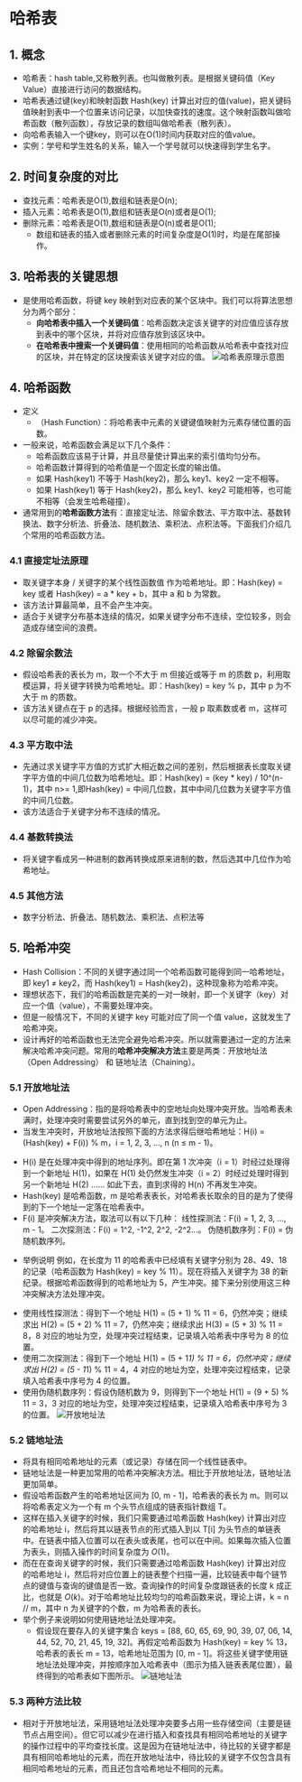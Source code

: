 # 哈希表
## 1. 概念
- 哈希表：hash table,又称散列表。也叫做散列表。是根据关键码值（Key Value）直接进行访问的数据结构。
- 哈希表通过键(key)和映射函数 Hash(key) 计算出对应的值(value)，把关键码值映射到表中一个位置来访问记录，以加快查找的速度。这个映射函数叫做哈希函数（散列函数），存放记录的数组叫做哈希表（散列表）。
- 向哈希表输入一个键key，则可以在O(1)时间内获取对应的值value。
- 实例：学号和学生姓名的关系，输入一个学号就可以快速得到学生名字。
## 2. 时间复杂度的对比
- 查找元素：哈希表是O(1),数组和链表是O(n);
- 插入元素：哈希表是O(1),数组和链表是O(n)或者是O(1);
- 删除元素：哈希表是O(1),数组和链表是O(n)或者是O(1);
  * 数组和链表的插入或者删除元素的时间复杂度是O(1)时，均是在尾部操作。
## 3. 哈希表的关键思想
- 是使用哈希函数，将键 key 映射到对应表的某个区块中。我们可以将算法思想分为两个部分：
  * **向哈希表中插入一个关键码值**：哈希函数决定该关键字的对应值应该存放到表中的哪个区块，并将对应值存放到该区块中。
  * **在哈希表中搜索一个关键码值**：使用相同的哈希函数从哈希表中查找对应的区块，并在特定的区块搜索该关键字对应的值。
  ![哈希表原理示意图](哈希表原理示意图.png)
## 4. 哈希函数
- 定义
  * （Hash Function）：将哈希表中元素的关键键值映射为元素存储位置的函数。
- 一般来说，哈希函数会满足以下几个条件：
  * 哈希函数应该易于计算，并且尽量使计算出来的索引值均匀分布。
  * 哈希函数计算得到的哈希值是一个固定长度的输出值。
  * 如果 Hash(key1) 不等于 Hash(key2)，那么 key1、key2 一定不相等。
  * 如果 Hash(key1) 等于 Hash(key2)，那么 key1、key2 可能相等，也可能不相等（会发生哈希碰撞）。
- 通常用到的**哈希函数方法**有：直接定址法、除留余数法、平方取中法、基数转换法、数字分析法、折叠法、随机数法、乘积法、点积法等。下面我们介绍几个常用的哈希函数方法。
### 4.1 直接定址法原理
- 取关键字本身 / 关键字的某个线性函数值 作为哈希地址。即：Hash(key) = key 或者 Hash(key) = a * key + b，其中 a 和 b 为常数。
- 该方法计算最简单，且不会产生冲突。
- 适合于关键字分布基本连续的情况，如果关键字分布不连续，空位较多，则会造成存储空间的浪费。
### 4.2 除留余数法
- 假设哈希表的表长为 m，取一个不大于 m 但接近或等于 m 的质数 p，利用取模运算，将关键字转换为哈希地址。即：Hash(key) = key % p，其中 p 为不大于 m 的质数。
- 该方法关键点在于 p 的选择。根据经验而言，一般 p 取素数或者 m，这样可以尽可能的减少冲突。
### 4.3 平方取中法
- 先通过求关键字平方值的方式扩大相近数之间的差别，然后根据表长度取关键字平方值的中间几位数为哈希地址。即：Hash(key) = (key * key) / 10^(n-1)，其中 n>= 1,即Hash(key) = 中间几位数，其中中间几位数为关键字平方值的中间几位数。
- 该方法适合于关键字分布不连续的情况。
### 4.4 基数转换法
- 将关键字看成另一种进制的数再转换成原来进制的数，然后选其中几位作为哈希地址。
### 4.5 其他方法
- 数字分析法、折叠法、随机数法、乘积法、点积法等
## 5. 哈希冲突
- Hash Collision：不同的关键字通过同一个哈希函数可能得到同一哈希地址，即 key1 ≠ key2，而 Hash(key1) = Hash(key2)，这种现象称为哈希冲突。
- 理想状态下，我们的哈希函数是完美的一对一映射，即一个关键字（key）对应一个值（value），不需要处理冲突。
- 但是一般情况下，不同的关键字 key 可能对应了同一个值 value，这就发生了哈希冲突。
- 设计再好的哈希函数也无法完全避免哈希冲突。所以就需要通过一定的方法来解决哈希冲突问题。常用的**哈希冲突解决方法**主要是两类：开放地址法（Open Addressing） 和 链地址法（Chaining）。
### 5.1 开放地址法
- Open Addressing：指的是将哈希表中的空地址向处理冲突开放。当哈希表未满时，处理冲突时需要尝试另外的单元，直到找到空的单元为止。
- 当发生冲突时，开放地址法按照下面的方法求得后继哈希地址：H(i) = (Hash(key) + F(i)) % m，i = 1, 2, 3, ..., n (n ≤ m - 1)。
* H(i) 是在处理冲突中得到的地址序列。即在第 1 次冲突（i = 1）时经过处理得到一个新地址 H(1)，如果在 H(1) 处仍然发生冲突（i = 2）时经过处理时得到另一个新地址 H(2) …… 如此下去，直到求得的 H(n) 不再发生冲突。
* Hash(key) 是哈希函数，m 是哈希表表长，对哈希表长取余的目的是为了使得到的下一个地址一定落在哈希表中。
* F(i) 是冲突解决方法，取法可以有以下几种：
线性探测法：F(i) = 1, 2, 3, ..., m - 1。
二次探测法：F(i) = 1^2, -1^2, 2^2, -2^2...。
伪随机数序列：F(i) = 伪随机数序列。
- 举例说明
例如，在长度为 11 的哈希表中已经填有关键字分别为 28、49、18 的记录（哈希函数为 Hash(key) = key % 11）。现在将插入关键字为 38 的新纪录。根据哈希函数得到的哈希地址为 5，产生冲突。接下来分别使用这三种冲突解决方法处理冲突。
* 使用线性探测法：得到下一个地址 H(1) = (5 + 1) % 11 = 6，仍然冲突；继续求出 H(2) = (5 + 2) % 11 = 7，仍然冲突；继续求出 H(3) = (5 + 3) % 11 = 8，8 对应的地址为空，处理冲突过程结束，记录填入哈希表中序号为 8 的位置。
* 使用二次探测法：得到下一个地址 H(1) = (5 + 1*1) % 11 = 6，仍然冲突；继续求出 H(2) = (5 - 1*1) % 11 = 4，4 对应的地址为空，处理冲突过程结束，记录填入哈希表中序号为 4 的位置。
* 使用伪随机数序列：假设伪随机数为 9，则得到下一个地址 H(1) = (9 + 5) % 11 = 3，3 对应的地址为空，处理冲突过程结束，记录填入哈希表中序号为 3 的位置。
![开放地址法](开放地址法.png)
### 5.2 链地址法
- 将具有相同哈希地址的元素（或记录）存储在同一个线性链表中。
- 链地址法是一种更加常用的哈希冲突解决方法。相比于开放地址法，链地址法更加简单。
- 假设哈希函数产生的哈希地址区间为 [0, m - 1]，哈希表的表长为 m。则可以将哈希表定义为一个有 m 个头节点组成的链表指针数组 T。
- 这样在插入关键字的时候，我们只需要通过哈希函数 Hash(key) 计算出对应的哈希地址 i，然后将其以链表节点的形式插入到以 T[i] 为头节点的单链表中。在链表中插入位置可以在表头或表尾，也可以在中间。如果每次插入位置为表头，则插入操作的时间复杂度为 $O(1)$。
- 而在在查询关键字的时候，我们只需要通过哈希函数 Hash(key) 计算出对应的哈希地址 i，然后将对应位置上的链表整个扫描一遍，比较链表中每个链节点的键值与查询的键值是否一致。查询操作的时间复杂度跟链表的长度 k 成正比，也就是 $O(k)$。对于哈希地址比较均匀的哈希函数来说，理论上讲，k = n // m，其中 n 为关键字的个数，m 为哈希表的表长。
- 举个例子来说明如何使用链地址法处理冲突。
  * 假设现在要存入的关键字集合 keys = [88, 60, 65, 69, 90, 39, 07, 06, 14, 44, 52, 70, 21, 45, 19, 32]。再假定哈希函数为 Hash(key) = key % 13，哈希表的表长 m = 13，哈希地址范围为 [0, m - 1]。将这些关键字使用链地址法处理冲突，并按顺序加入哈希表中（图示为插入链表表尾位置），最终得到的哈希表如下图所示。
  ![链地址法](链地址法.png)
### 5.3 两种方法比较
- 相对于开放地址法，采用链地址法处理冲突要多占用一些存储空间（主要是链节点占用空间）。但它可以减少在进行插入和查找具有相同哈希地址的关键字的操作过程中的平均查找长度。这是因为在链地址法中，待比较的关键字都是具有相同哈希地址的元素，而在开放地址法中，待比较的关键字不仅包含具有相同哈希地址的元素，而且还包含哈希地址不相同的元素。

